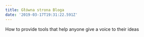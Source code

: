 ```yaml
---
title: Główna strona Bloga
date: '2019-03-17T19:31:22.591Z'
---
```

<span class="theme_color">How to provide</span> tools that help anyone give a voice to their ideas
